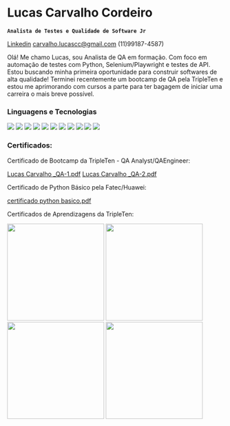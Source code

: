 # Lucas Carvalho Cordeiro

**`Analista de Testes e Qualidade de Software Jr`**

[Linkedin](https://www.linkedin.com/in/lucas-crvlh00/)
carvalho.lucascc@gmail.com
(11)99187-4587)

Olá! Me chamo Lucas, sou Analista de QA em formação. Com foco em automação de testes com Python, Selenium/Playwright e testes de API. Estou buscando minha primeira oportunidade para construir softwares de alta qualidade!
Terminei recentemente um bootcamp de QA pela TripleTen e estou me aprimorando com cursos a parte para ter bagagem de iniciar uma carreira o mais breve possível.

### Linguagens e Tecnologias

<img src="https://img.shields.io/badge/Python-3776AB?style=for-the-badge&logo=python&logoColor=white"> <img src="https://img.shields.io/badge/SQL-025E8C?style=for-the-badge&logo=sql&logoColor=white"> <img src="https://img.shields.io/badge/Selenium-43B02A?style=for-the-badge&logo=selenium&logoColor=white"> <img src="https://img.shields.io/badge/Postman-FF6C37?style=for-the-badge&logo=postman&logoColor=white"> <img src="https://img.shields.io/badge/Android%20Studio-3DDC84?style=for-the-badge&logo=android-studio&logoColor=white"> <img src="https://img.shields.io/badge/Swagger-85EA2D?style=for-the-badge&logo=swagger&logoColor=black"> <img src="https://img.shields.io/badge/Git-F05032?style=for-the-badge&logo=git&logoColor=white"> <img src="https://img.shields.io/badge/Figma-F24E1E?style=for-the-badge&logo=figma&logoColor=white"> <img src="https://img.shields.io/badge/Jira-0052CC?style=for-the-badge&logo=jira&logoColor=white"> <img src="https://img.shields.io/badge/HTML5-E34F26?style=for-the-badge&logo=html5&logoColor=white"> <img src="https://img.shields.io/badge/CSS3-1572B6?style=for-the-badge&logo=css3&logoColor=white">

### Certificados:

Certificado de Bootcamp da TripleTen - QA Analyst/QAEngineer:

[Lucas Carvalho _QA-1.pdf](https://github.com/user-attachments/files/22371911/Lucas.Carvalho._QA-1.pdf)
[Lucas Carvalho _QA-2.pdf](https://github.com/user-attachments/files/22371912/Lucas.Carvalho._QA-2.pdf)

Certificado de Python Básico pela Fatec/Huawei:

[certificado python basico.pdf](https://github.com/user-attachments/files/22351675/certificado.python.basico.pdf)

Certificados de Aprendizagens da TripleTen:

<img src="https://github.com/user-attachments/assets/61f9bccb-0ebd-4540-8639-e7c7d1c23480" width="225" />
<img src="https://github.com/user-attachments/assets/b8efa9d4-ca05-47a4-8bc9-1a4240bf6fc7" width="225" />
<img src="https://github.com/user-attachments/assets/c3068960-7fde-40df-bbb0-d87150ecea06" width="225" />
<img src="https://github.com/user-attachments/assets/79450a5e-3010-4c9a-8ff6-117a709aae32" width="225" />

